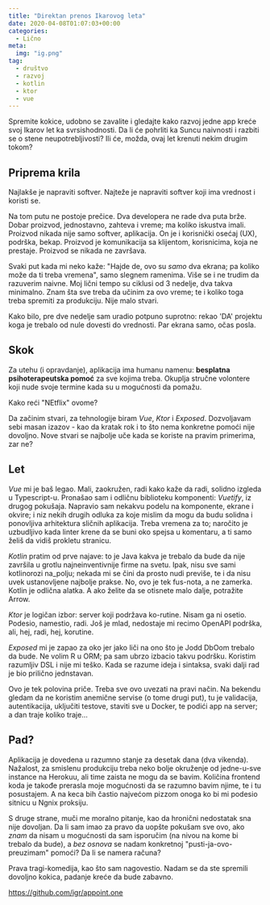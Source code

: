 ```yaml
---
title: "Direktan prenos Ikarovog leta"
date: 2020-04-08T01:07:03+00:00
categories:
  - Lično
meta:
  img: "ig.png"
tag:
  - društvo
  - razvoj
  - kotlin
  - ktor
  - vue
---
```


Spremite kokice, udobno se zavalite i gledajte kako razvoj jedne app kreće svoj Ikarov let ka svrsishodnosti. Da li će pohrliti ka Suncu naivnosti i razbiti se o stene neupotrebljivosti? Ili će, možda, ovaj let krenuti nekim drugim tokom?

<!--more-->

## Priprema krila

Najlakše je napraviti softver. Najteže je napraviti softver koji ima vrednost i koristi se.

Na tom putu ne postoje prečice. Dva developera ne rade dva puta brže. Dobar proizvod, jednostavno, zahteva i vreme; ma koliko iskustva imali. Proizvod nikada nije samo softver, aplikacija. On je i korisnički osećaj (UX), podrška, bekap. Proizvod je komunikacija sa klijentom, korisnicima, koja ne prestaje. Proizvod se nikada ne završava.

Svaki put kada mi neko kaže: "Hajde de, ovo su _samo_ dva ekrana; pa koliko može da ti treba vremena", samo slegnem ramenima. Više se i ne trudim da razuverim naivne. Moj lični tempo su ciklusi od 3 nedelje, dva takva minimalno. Znam šta sve treba da učinim za ovo vreme; te i koliko toga treba spremiti za produkciju. Nije malo stvari.

Kako bilo, pre dve nedelje sam uradio potpuno suprotno: rekao 'DA' projektu koga je trebalo od nule dovesti do vrednosti. Par ekrana samo, očas posla.

## Skok

Za utehu (i opravdanje), aplikacija ima humanu namenu: **besplatna psihoterapeutska pomoć** za sve kojima treba. Okuplja stručne volontere koji nude svoje termine kada su u mogućnosti da pomažu.

Kako reći "NEtflix" ovome?

Da začinim stvari, za tehnologije biram _Vue_, _Ktor_ i _Exposed_. Dozvoljavam sebi masan izazov - kao da kratak rok i to što nema konkretne pomoći nije dovoljno. Nove stvari se najbolje uče kada se koriste na pravim primerima, zar ne?

## Let

_Vue_ mi je baš legao. Mali, zaokružen, radi kako kaže da radi, solidno izgleda u Typescript-u. Pronašao sam i odličnu biblioteku komponenti: _Vuetify_, iz drugog pokušaja. Napravio sam nekakvu podelu na komponente, ekrane i okvire; i niz nekih drugih odluka za koje mislim da mogu da budu solidna i ponovljiva arhitektura sličnih aplikacija. Treba vremena za to; naročito je uzbudljivo kada linter krene da se buni oko spejsa u komentaru, a ti samo želiš da vidiš prokletu stranicu.

_Kotlin_ pratim od prve najave: to je Java kakva je trebalo da bude da nije završila u grotlu najneinventivnije firme na svetu. Ipak, nisu sve sami kotlinorozi na\_polju; nekada mi se čini da prosto nudi previše, te i da nisu uvek ustanovljene najbolje prakse. No, ovo je tek fus-nota, a ne zamerka. Kotlin je odlična alatka. A ako želite da se otisnete malo dalje, potražite Arrow.

_Ktor_ je logičan izbor: server koji podržava ko-rutine. Nisam ga ni osetio. Podesio, namestio, radi. Još je mlad, nedostaje mi recimo OpenAPI podrška, ali, hej, radi, hej, korutine.

_Exposed_ mi je zapao za oko jer jako liči na ono što je Jodd DbOom trebalo da bude. Ne volim R u ORM; pa sam ubrzo izbacio takvu podršku. Koristim razumljiv DSL i nije mi teško. Kada se razume ideja i sintaksa, svaki dalji rad je bio prilično jednstavan.

Ovo je tek polovina priče. Treba sve ovo uvezati na pravi način. Na bekendu gledam da ne koristim anemične servise (o tome drugi put), tu je validacija, autentikacija, uključiti testove, staviti sve u Docker, te podići app na server; a dan traje koliko traje...

## Pad?

Aplikacija je dovedena u razumno stanje za desetak dana (dva vikenda). Nažalost, za smislenu produkciju treba neko bolje okruženje od jedne-u-sve instance na Herokuu, ali time zaista ne mogu da se bavim. Količina frontend koda je takođe prerasla moje mogućnosti da se razumno bavim njime, te i tu posustajem. A na keca bih častio najvećom pizzom onoga ko bi mi podesio sitnicu u Ngnix proksiju.

S druge strane, muči me moralno pitanje, kao da hronični nedostatak sna nije dovoljan. Da li sam imao za pravo da uopšte pokušam sve ovo, ako _znam_ da nisam u mogućnosti da sam isporučim (na nivou na kome bi trebalo da bude), a _bez osnova_ se nadam konkretnoj "pusti-ja-ovo-preuzimam" pomoći? Da li se namera računa?

Prava tragi-komedija, kao što sam nagovestio. Nadam se da ste spremili dovoljno kokica, padanje kreće da bude zabavno.

https://github.com/igr/appoint.one
